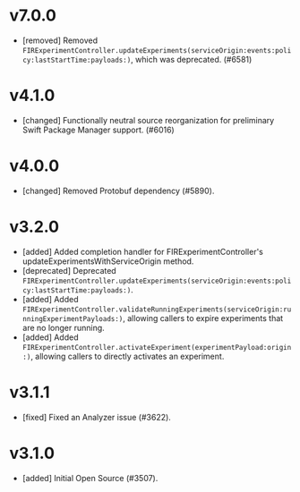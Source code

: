 # v7.0.0
- [removed] Removed `FIRExperimentController.updateExperiments(serviceOrigin:events:policy:lastStartTime:payloads:)`, which was deprecated. (#6581)

# v4.1.0
- [changed] Functionally neutral source reorganization for preliminary Swift Package Manager support. (#6016)

# v4.0.0
- [changed] Removed Protobuf dependency (#5890).

# v3.2.0
- [added] Added completion handler for FIRExperimentController's updateExperimentsWithServiceOrigin method.
- [deprecated] Deprecated `FIRExperimentController.updateExperiments(serviceOrigin:events:policy:lastStartTime:payloads:)`.
- [added] Added `FIRExperimentController.validateRunningExperiments(serviceOrigin:runningExperimentPayloads:)`, allowing callers to expire experiments that are no longer running.
- [added] Added `FIRExperimentController.activateExperiment(experimentPayload:origin:)`, allowing callers to directly activates an experiment.

# v3.1.1
- [fixed] Fixed an Analyzer issue (#3622).

# v3.1.0
- [added] Initial Open Source (#3507).
